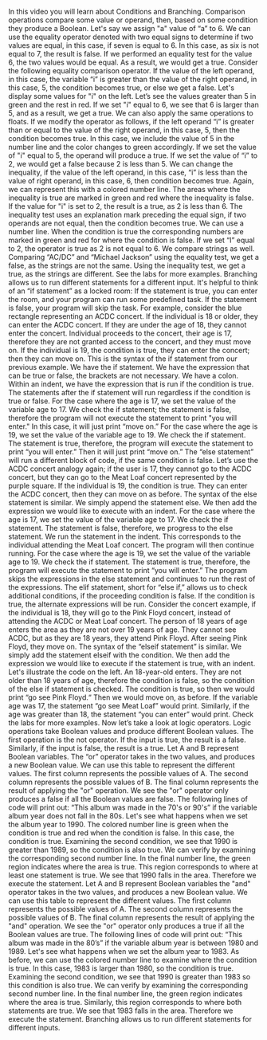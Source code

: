 In this video you will learn about Conditions and Branching.
Comparison operations compare some value or operand, then, based on some condition they
produce a Boolean.
Let's say we assign "a" value of “a” to 6.
We can use the equality operator denoted with two equal signs to determine if two values
are equal, in this case, if seven is equal to 6.
In this case, as six is not equal to 7, the result is false.
If we performed an equality test for the value 6, the two values would be equal.
As a result, we would get a true.
Consider the following equality comparison operator.
If the value of the left operand, in this case, the variable “i” is greater than
the value of the right operand, in this case, 5, the condition becomes true, or else we
get a false.
Let's display some values for "i" on the left.
Let’s see the values greater than 5 in green and the rest in red.
If we set "i" equal to 6, we see that 6 is larger than 5, and as a result, we get a true.
We can also apply the same operations to floats.
If we modify the operator as follows, if the left operand “i” is greater than or equal
to the value of the right operand, in this case, 5, then the condition becomes true.
In this case, we include the value of 5 in the number line and the color changes to green
accordingly.
If we set the value of "i" equal to 5, the operand will produce a true.
If we set the value of “i” to 2, we would get a false because 2 is less than 5.
We can change the inequality, if the value of the left operand, in this case, “i”
is less than the value of right operand, in this case, 6, then condition becomes true.
Again, we can represent this with a colored number line.
The areas where the inequality is true are marked in green and red where the inequality
is false.
If the value for "i" is set to 2, the result is a true, as 2 is less than 6.
The inequality test uses an explanation mark preceding the equal sign, if two operands
are not equal, then the condition becomes true.
We can use a number line.
When the condition is true the corresponding numbers are marked in green and red for where
the condition is false.
If we set “I” equal to 2, the operator is true as 2 is not equal to 6.
We compare strings as well.
Comparing “AC/DC” and “Michael Jackson” using the equality test, we get a false, as
the strings are not the same.
Using the inequality test, we get a true, as the strings are different.
See the labs for more examples.
Branching allows us to run different statements for a different input.
It's helpful to think of an “if statement” as a locked room:
If the statement is true, you can enter the room, and your program can run some predefined
task.
If the statement is false, your program will skip the task.
For example, consider the blue rectangle representing an ACDC concert.
If the individual is 18 or older, they can enter the ACDC concert.
If they are under the age of 18, they cannot enter the concert.
Individual proceeds to the concert, their age is 17, therefore they are not granted
access to the concert, and they must move on.
If the individual is 19, the condition is true, they can enter the concert; then they
can move on.
This is the syntax of the if statement from our previous example.
We have the if statement. We have the expression that can be true or
false, the brackets are not necessary.
We have a colon.
Within an indent, we have the expression that is run if the condition is true.
The statements after the if statement will run regardless if the condition is true or
false.
For the case where the age is 17, we set the value of the variable age to 17.
We check the if statement; the statement is false, therefore the program will not execute
the statement to print "you will enter."
In this case, it will just print “move on.”
For the case where the age is 19, we set the value of the variable age to 19.
We check the if statement.
The statement is true, therefore, the program will execute the statement to print “you
will enter.”
Then it will just print “move on.”
The “else statement” will run a different block of code, if the same condition is false.
Let’s use the ACDC concert analogy again; if the user is 17, they cannot go to the ACDC
concert, but they can go to the Meat Loaf concert represented by the purple square.
If the individual is 19, the condition is true.
They can enter the ACDC concert, then they can move on as before.
The syntax of the else statement is similar.
We simply append the statement else.
We then add the expression we would like to execute with an indent.
For the case where the age is 17, we set the value of the variable age to 17.
We check the if statement.
The statement is false, therefore, we progress to the else statement.
We run the statement in the indent.
This corresponds to the individual attending the Meat Loaf concert.
The program will then continue running.
For the case where the age is 19, we set the value of the variable age to 19.
We check the if statement.
The statement is true, therefore, the program will execute the statement to print “you
will enter.”
The program skips the expressions in the else statement and continues to run the rest of
the expressions.
The elif statement, short for “else if,” allows us to check additional conditions,
if the proceeding condition is false.
If the condition is true, the alternate expressions will be run.
Consider the concert example, if the individual is 18, they will go to the Pink Floyd concert,
instead of attending the ACDC or Meat Loaf concert.
The person of 18 years of age enters the area as they are not over 19 years of age.
They cannot see ACDC, but as they are 18 years, they attend Pink Floyd.
After seeing Pink Floyd, they move on.
The syntax of the “elseif statement” is similar.
We simply add the statement elseif with the condition.
We then add the expression we would like to execute if the statement is true, with an
indent.
Let's illustrate the code on the left.
An 18-year-old enters.
They are not older than 18 years of age, therefore the condition is false, so the condition of
the else if statement is checked.
The condition is true, so then we would print “go see Pink Floyd.“
Then we would move on, as before.
If the variable age was 17, the statement “go see Meat Loaf” would print.
Similarly, if the age was greater than 18, the statement “you can enter” would print.
Check the labs for more examples.
Now let’s take a look at logic operators.
Logic operations take Boolean values and produce different Boolean values.
The first operation is the not operator.
If the input is true, the result is a false.
Similarly, if the input is false, the result is a true.
Let A and B represent Boolean variables.
The “or” operator takes in the two values, and produces a new Boolean value.
We can use this table to represent the different values.
The first column represents the possible values of A.
The second column represents the possible values of B.
The final column represents the result of applying the "or" operation.
We see the "or" operator only produces a false if all the Boolean values are false.
The following lines of code will print out: “This album was made in the 70's or 90's”
if the variable album year does not fall in the 80s.
Let's see what happens when we set the album year to 1990.
The colored number line is green when the condition is true and red when the condition
is false.
In this case, the condition is true.
Examining the second condition, we see that 1990 is greater than 1989, so the condition
is also true.
We can verify by examining the corresponding second number line.
In the final number line, the green region indicates where the area is true.
This region corresponds to where at least one statement is true.
We see that 1990 falls in the area.
Therefore we execute the statement.
Let A and B represent Boolean variables the "and" operator takes in the two values,
and produces a new Boolean value.
We can use this table to represent the different values.
The first column represents the possible values of A.
The second column represents the possible values of B.
The final column represents the result of applying the "and" operation.
We see the "or" operator only produces a true if all the Boolean values are true.
The following lines of code will print out: “This album was made in the 80’s” if
the variable album year is between 1980 and 1989.
Let's see what happens when we set the album year to 1983.
As before, we can use the colored number line to examine where the condition is true.
In this case, 1983 is larger than 1980, so the condition is true.
Examining the second condition, we see that 1990 is greater than 1983 so this condition
is also true.
We can verify by examining the corresponding second number line.
In the final number line, the green region indicates where the area is true.
Similarly, this region corresponds to where both statements are true.
We see that 1983 falls in the area.
Therefore we execute the statement.
Branching allows us to run different statements for different inputs.

